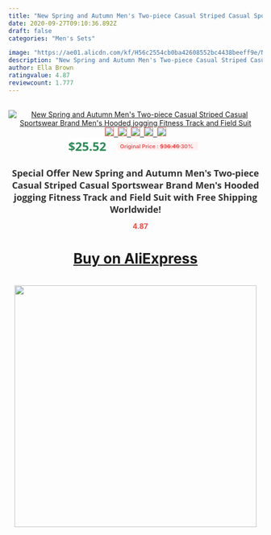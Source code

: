 ```yaml
---
title: "New Spring and Autumn Men's Two-piece Casual Striped Casual Sportswear Brand Men's Hooded jogging Fitness Track and Field Suit"
date: 2020-09-27T09:10:36.892Z
draft: false
categories: "Men's Sets"

image: "https://ae01.alicdn.com/kf/H56c2554cb0ba42608552bc4438beeff9e/New-Spring-and-Autumn-Men-s-Two-piece-Casual-Striped-Casual-Sportswear-Brand-Men-s-Hooded.jpg"
description: "New Spring and Autumn Men's Two-piece Casual Striped Casual Sportswear Brand Men's Hooded jogging Fitness Track and Field Suit"
author: Ella Brown
ratingvalue: 4.87
reviewcount: 1.777
---
```

<br>
<div style="text-align: center;">
<a href="https://s.click.aliexpress.com/e/_9JIkED" target="_blank" rel="nofollow noopener noreferrer"><img alt="New Spring and Autumn Men's Two-piece Casual Striped Casual Sportswear Brand Men's Hooded jogging Fitness Track and Field Suit" class="magnifier-image" src="https://ae01.alicdn.com/kf/H56c2554cb0ba42608552bc4438beeff9e/New-Spring-and-Autumn-Men-s-Two-piece-Casual-Striped-Casual-Sportswear-Brand-Men-s-Hooded.jpg_640x640.jpg">
<br>
<img style="border:1px solid salmon" src="https://ae01.alicdn.com/kf/H56c2554cb0ba42608552bc4438beeff9e/New-Spring-and-Autumn-Men-s-Two-piece-Casual-Striped-Casual-Sportswear-Brand-Men-s-Hooded.jpg_120x120.jpg">&nbsp;&nbsp;<img style="border:1px solid salmon" src="https://ae01.alicdn.com/kf/Hbaa7aedbc00a4de4a6959dc5b635e6e4P/New-Spring-and-Autumn-Men-s-Two-piece-Casual-Striped-Casual-Sportswear-Brand-Men-s-Hooded.jpg_120x120.jpg">&nbsp;&nbsp;<img style="border:1px solid salmon" src="https://ae01.alicdn.com/kf/Hdd42399f178045ddaba5bde266cd619bN/New-Spring-and-Autumn-Men-s-Two-piece-Casual-Striped-Casual-Sportswear-Brand-Men-s-Hooded.jpg_120x120.jpg">&nbsp;&nbsp;<img style="border:1px solid salmon" src="https://ae01.alicdn.com/kf/H49082dbc215244ae871691d8335c99018/New-Spring-and-Autumn-Men-s-Two-piece-Casual-Striped-Casual-Sportswear-Brand-Men-s-Hooded.jpg_120x120.jpg">&nbsp;&nbsp;<img style="border:1px solid salmon" src="https://ae01.alicdn.com/kf/H648e24b4b4154fabb82caecae90fca84e/New-Spring-and-Autumn-Men-s-Two-piece-Casual-Striped-Casual-Sportswear-Brand-Men-s-Hooded.jpg_120x120.jpg"></a></div><br0>
<div style="text-align: center;"><span style="background-color: white; border: 0px; box-sizing: border-box; color: seagreen; display: inline-block; font-family: &quot;open sans&quot; , &quot;arial&quot; , &quot;helvetica&quot; , sans-serif , &quot;heiti&quot;; font-size: 24px; font-stretch: inherit; font-weight: 700; line-height: inherit; margin: 0px 10px 0px 0px; padding: 0px; vertical-align: middle;">$25.52 </span>
<span style="background: rgb(255 , 241 , 241); border-radius: 3px; border: 0px; box-sizing: border-box; color: #ff4747; display: inline-block; font-family: inherit; font-size: 12px; font-stretch: inherit; font-style: inherit; font-variant: inherit; font-weight: 600; line-height: inherit; margin: 0px; padding: 2px 5px; transform: scale(0.9); vertical-align: middle;">Original Price : <b style="text-decoration: line-through;">$36.46 </b> 30%&nbsp;&nbsp;</span></div>
<h1 style="color: #333333; display: inline-block; font-family: &quot;open sans&quot; , &quot;arial&quot; , &quot;helvetica&quot; , sans-serif , &quot;heiti&quot;; font-size: 18px; font-stretch: inherit; font-weight: 700; text-align: center;">Special Offer New Spring and Autumn Men's Two-piece Casual Striped Casual Sportswear Brand Men's Hooded jogging Fitness Track and Field Suit with Free Shipping Worldwide!</h1>
<div style="color: #ff4747; text-align: center;">
<img src="https://4.bp.blogspot.com/-M0ZcTcb-5uY/XleCXlxnR4I/AAAAAAAAAEc/OrjgMkXV1oMQFaCRZj5HQwOCBcu3w1FegCPcBGAYYCw/s1600/star.png" style="height: 15px;">&nbsp;<b>4.87</b></div>
<div class="button_cont" align="center"><a class="buynow_a" href="https://s.click.aliexpress.com/e/_9JIkED" target="_blank" rel="nofollow noopener noreferrer"><H1>Buy on AliExpress</H1></a></div><br>
<div class="separator" style="clear: both; text-align: center;">
<img src="https://lh3.googleusercontent.com/-pTy5HemUv9M/XlePHvY0dAI/AAAAAAAAAE4/0nX5iRUoIWY8eMW9Dpxeirr157OZliDIgCLcBGAsYHQ/s1600/badge.gif" width="480">
</div>
